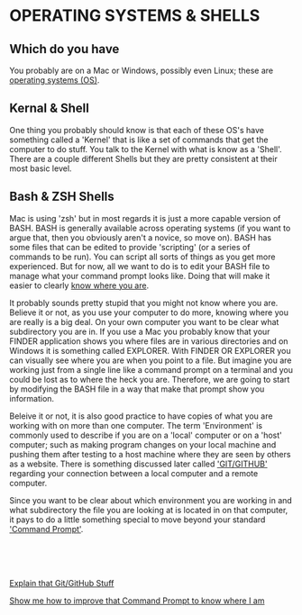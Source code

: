 
# OPERATING SYSTEMS & SHELLS

## Which do you have

You probably are on a Mac or Windows, possibly even Linux; these are [operating systems (OS)](https://en.wikipedia.org/wiki/Operating_system).

## Kernal & Shell

One thing you probably should know is that each of these OS's have something called a 'Kernel' that is like a set of commands that get the computer to do stuff.  You talk to the Kernel with what is know as a 'Shell'.  There are a couple different Shells but they are pretty consistent at their most basic level. 

## Bash & ZSH Shells

Mac is using 'zsh' but in most regards it is just a more capable version of BASH.  BASH is generally available across operating systems (if you want to argue that, then you obviously aren't a novice, so move on).  BASH has some files that can be edited to provide 'scripting' (or a series of commands to be run).  You can script all sorts of things as you get more experienced. But for now, all we want to do is to edit your BASH file to manage what your command prompt looks like.  Doing that will make it easier to clearly [know where you are](WhereAmI.md). 

It probably sounds pretty stupid that you might not know where you are.  Believe it or not, as you use your computer to do more, knowing where you are really is a big deal.  On your own computer you want to be clear what subdirectory you are in.  If you use a Mac you probably know that your FINDER application shows you where files are in various directories and on Windows it is something called EXPLORER.  With FINDER OR EXPLORER you can visually see where you are when you point to a file.  But imagine you are working just from a single line like a command prompt on a terminal and you could be lost as to where the heck you are.  Therefore, we are going to start by modifying the BASH file in a way that make that prompt show you information.

Beleive it or not, it is also good practice to have copies of what you are working with on more than one computer.  The term 'Environment' is commonly used to describe if you are on a 'local' computer or on a 'host' computer; such as making program changes on your local machine and pushing them after testing to a host machine where they are seen by others as a website.  There is something discussed later called ['GIT/GITHUB'](gitbasics.md) regarding your connection between a local computer and a remote computer. 

Since you want to be clear about which environment you are working in and what subdirectory the file you are looking at is located in on that computer, it pays to do a little something special to move beyond your standard ['Command Prompt'](https://www.techtarget.com/whatis/definition/command-prompt).  


<br>
<br>
<br>

[Explain that Git/GitHub Stuff](gitbasics.md)
<br>

[Show me how to improve that Command Prompt to know where I am](WhereAmI.md)


